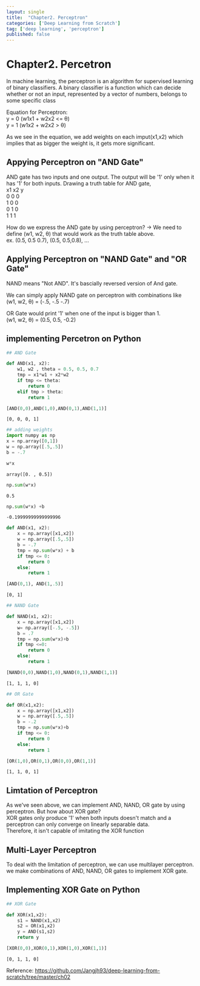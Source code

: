 ```yaml
---
layout: single
title:  "Chapter2. Perceptron"
categories: ['Deep Learning from Scratch']
tag: ['deep learning', 'perceptron']
published: false
---
```


# Chapter2. Percetron
In machine learning, the perceptron is an algorithm for supervised learning of binary classifiers. 
A binary classifier is a function which can decide whether or not an input, 
represented by a vector of numbers, belongs to some specific class

Equation for Perceptron:  
y = 0 (w1x1 + w2x2 <= θ)  
y = 1 (w1x2 + w2x2 >  θ)  

As we see in the equation, we add weights on each imput(x1,x2)
which implies that as bigger the weight is, it gets more significant.

## Appying Perceptron on "AND Gate"
AND gate has two inputs and one output.
The output will be '1' only when it has '1' for both inputs.
Drawing a truth table for AND gate,  
x1  x2  y  
0   0   0  
1   0   0  
0   1   0  
1   1   1  

How do we express the AND gate by using perceptron?
-> We need to define (w1, w2, θ) that would work as the truth table above.  
ex. (0.5, 0.5 0.7), (0.5, 0.5,0.8), ...

## Applying Perceptron on "NAND Gate" and "OR Gate"
NAND means "Not AND".
It's bascially reversed version of And gate.

We can simply apply NAND gate on perceptron with combinations like  
(w1, w2, θ) = (-.5, -.5 -.7)


OR Gate would print '1' when one of the input is bigger than 1.  
(w1, w2, θ) = (0.5, 0.5, -0.2)


## implementing Percetron on Python
```python
## AND Gate
```


```python
def AND(x1, x2):
    w1, w2 , theta = 0.5, 0.5, 0.7
    tmp = x1*w1 + x2*w2
    if tmp <= theta:
        return 0
    elif tmp > theta:
        return 1
```


```python
[AND(0,0),AND(1,0),AND(0,1),AND(1,1)]
```




    [0, 0, 0, 1]




```python
## adding weights
import numpy as np
x = np.array([0,1])
w = np.array([.5,.5])
b = -.7
```


```python
w*x
```




    array([0. , 0.5])




```python
np.sum(w*x)
```




    0.5




```python
np.sum(w*x) +b
```




    -0.19999999999999996




```python
def AND(x1, x2):
    x = np.array([x1,x2])
    w = np.array([.5,.5])
    b = -.7
    tmp = np.sum(w*x) + b
    if tmp <= 0:
        return 0 
    else:
        return 1
```


```python
[AND(0,1), AND(1,.5)]
```




    [0, 1]




```python
## NAND Gate
```


```python
def NAND(x1, x2):
    x = np.array([x1,x2])
    w= np.array([-.5, -.5])
    b = .7
    tmp = np.sum(w*x)+b
    if tmp <=0:
        return 0
    else:
        return 1
```


```python
[NAND(0,0),NAND(1,0),NAND(0,1),NAND(1,1)]
```




    [1, 1, 1, 0]




```python
## OR Gate
```


```python
def OR(x1,x2):
    x = np.array([x1,x2])
    w = np.array([.5,.5])
    b = -.2
    tmp = np.sum(w*x)+b
    if tmp <= 0:
        return 0 
    else:
        return 1
```


```python
[OR(1,0),OR(0,1),OR(0,0),OR(1,1)]
```




    [1, 1, 0, 1]

## Limtation of Perceptron
As we've seen above, we can implement AND, NAND, OR gate by using perceptron.
But how about XOR gate?  
XOR gates only produce '1' when both inputs doesn't match and a perceptron can only converge on linearly separable data.   
Therefore, it isn't capable of imitating the XOR function


## Multi-Layer Perceptron
To deal with the limitation of perceptron, we can use multilayer perceptron.
we make combinations of AND, NAND, OR gates to implement XOR gate.  

## Implementing XOR Gate on Python




```python
## XOR Gate
```


```python
def XOR(x1,x2):
    s1 = NAND(x1,x2)
    s2 = OR(x1,x2)
    y = AND(s1,s2)
    return y
```


```python
[XOR(0,0),XOR(0,1),XOR(1,0),XOR(1,1)]
```




    [0, 1, 1, 0]


Reference: https://github.com/Jangjh93/deep-learning-from-scratch/tree/master/ch02
 

